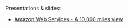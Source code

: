 Presentations & slides:
- [Amazon Web Services - A 10,000 miles view](http://rojoangel.github.io/slides/aws-10000-miles-view.html#/)
